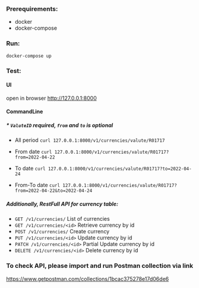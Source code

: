 ### Prerequirements:
* docker
* docker-compose

### Run:
`docker-compose up`

### Test:
#### UI
open in browser http://127.0.0.1:8000

#### CommandLine
##### * `ValuteID` required, `from` and `to` is optional

* All period
`curl 127.0.0.1:8000/v1/currencies/valute/R01717`

* From date `curl 127.0.0.1:8000/v1/currencies/valute/R01717?from=2022-04-22`

* To date `curl 127.0.0.1:8000/v1/currencies/valute/R01717?to=2022-04-24`

* From-To date `curl 127.0.0.1:8000/v1/currencies/valute/R01717?from=2022-04-22&to=2022-04-24`

##### Additionally, RestFull API for currency table:

* `GET /v1/currencies/` List of currencies 
* `GET /v1/currencies/<id>` Retrieve currency by id
* `POST /v1/currencies/` Create currency
* `PUT /v1/currencies/<id>` Update currency by id
* `PATCH /v1/currencies/<id>` Partial Update currency by id
* `DELETE /v1/currencies/<id>` Delete currency by id

### To check API, please import and run Postman collection via link 
https://www.getpostman.com/collections/1bcac375278e17d06de6
